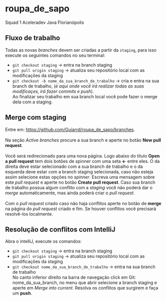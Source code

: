 # roupa_de_sapo
Squad 1 Aceleradev Java Florianópolis

## Fluxo de trabalho
Todas as novas *branches* devem ser criadas a partir da `staging`, para isso execute os seguintes comandos no seu terminal:
- ```git checkout staging``` -> entra na branch staging  <br />
- ```git pull origin staging``` -> atualiza seu repositório local com as modificações da staging <br />
- ```git checkout -b nome_da_sua_branch_de_trabalho``` -> cria e entra na sua branch de trabalho, (*é aqui onde você irá realizar todas as suas modificaçes, irá fazer commits e push*). <br />
Ao finalizar seu trabalho em sua branch local você pode fazer o merge dela com a staging. <br />
## Merge com staging
Entre em: https://github.com/Guiarrd/roupa_de_sapo/branches. <br /> <br />
Na seção *Active branches* procure a sua branch e aperte no botão **New pull request**. <br /> <br />
Você será redirecionado para uma nova página. Logo abaixo do título **Open a pull request** tem dois botões de spinner com uma seta **<-** entre eles. O da direita deve estar selecionado com a sua branch de trabalho e o da esquerda deve estar com a branch staging selecionada, caso não esteja assim selecione estas opções no *spinner*. Escreva uma mensagem sobre este *pull request* e aperte no botão **Create pull request**. Caso sua branch de trabalho possua algum conflito com a *staging* você não poderá dar o *merge* automaticamente, mas ainda poderá criar o *pull request*.<br /> <br />
Com o *pull request* criado caso não haja conflitos aperte no botão de **merge** na página do *pull request* criado e fim. Se houver conflitos você precisará resolvê-los localmente.
## Resolução de conflitos com IntelliJ
Abra o intelliJ, execute os comandos: <br />
- ```git checkout staging``` -> entra na branch staging  <br />
- ```git pull origin staging``` -> atualiza seu repositório local com as modificações da staging <br />
- ```git checkout nome_da_sua_branch_de_trabalho``` -> entra na sua branch de trabalho <br />
No canto inferior direito na barra de navegação click em Git: nome_da_sua_branch, no menu que abrir selecione a branch staging e aperte em *Merge into current*. Resolva os conflitos que surgirem e faça um **push**.
